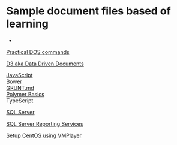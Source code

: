 # Sample document files based of learning #
-
[Practical DOS commands](DOS.md)

[D3 aka Data Driven Documents](D3JS.md "D3 aka Data Driven Documents")

[JavaScript](Javascript.md "JavaScript")  
[Bower](Bower.md "Bower")  
[GRUNT.md](GRUNT.md "GRUNT")  
[Polymer Basics](PolymerBasics.md "Ploymer Basics")  
TypeScript

[SQL Server](SQLServer.md "SQL Server")

[SQL Server Reporting Services](SSRS.md "SQL Server Reporting Services")
  
[Setup CentOS using VMPlayer](SetupCentOSVMPlayer.md "Setup CentOS using VMPlayer")







